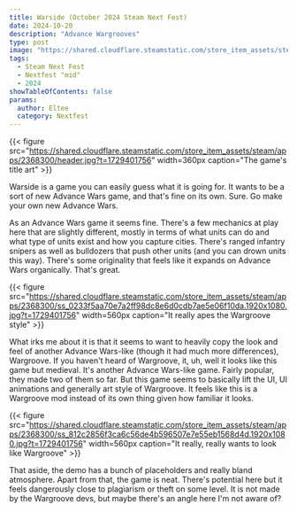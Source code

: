 ```yaml
---
title: Warside (October 2024 Steam Next Fest)
date: 2024-10-20
description: "Advance Wargrooves"
type: post
image: "https://shared.cloudflare.steamstatic.com/store_item_assets/steam/apps/2368300/header.jpg?t=1729401756"
tags:
  - Steam Next Fest
  - Nextfest "mid"
  - 2024
showTableOfContents: false
params:
  author: Eltee
  category: Nextfest
---
```


{{< figure src="https://shared.cloudflare.steamstatic.com/store_item_assets/steam/apps/2368300/header.jpg?t=1729401756" width=360px caption="The game's title art" >}}

Warside is a game you can easily guess what it is going for. It wants to be a sort of new Advance Wars game, and that's fine on its own. Sure. Go make your own new Advance Wars.

As an Advance Wars game it seems fine. There's a few mechanics at play here that are slightly different, mostly in terms of what units can do and what type of units exist and how you capture cities. There's ranged infantry snipers as well as bulldozers that push other units (and you can drown units this way). There's some originality that feels like it expands on Advance Wars organically. That's great.

{{< figure src="https://shared.cloudflare.steamstatic.com/store_item_assets/steam/apps/2368300/ss_0233f5aa70e7a2ff98dc8e6d0cdb7ae5e06f10da.1920x1080.jpg?t=1729401756" width=560px caption="It really apes the Wargroove style" >}}

What irks me about it is that it seems to want to heavily copy the look and feel of another Advance Wars-like (though it had much more differences), Wargroove. If you haven't heard of Wargroove, it, uh, well it looks like this game but medieval. It's another Advance Wars-like game. Fairly popular, they made two of them so far. But this game seems to basically lift the UI, UI animations and generally art style of Wargroove. It feels like this is a Wargroove mod instead of its own thing given how familiar it looks.

{{< figure src="https://shared.cloudflare.steamstatic.com/store_item_assets/steam/apps/2368300/ss_812c2856f3ca6c56de4b596507e7e55eb1568d4d.1920x1080.jpg?t=1729401756" width=560px caption="It really, really wants to look like Wargroove" >}}

That aside, the demo has a bunch of placeholders and really bland atmosphere. Apart from that, the game is neat. There's potential here but it feels dangerously close to plagiarism or theft on some level. It is not made by the Wargroove devs, but maybe there's an angle here I'm not aware of?